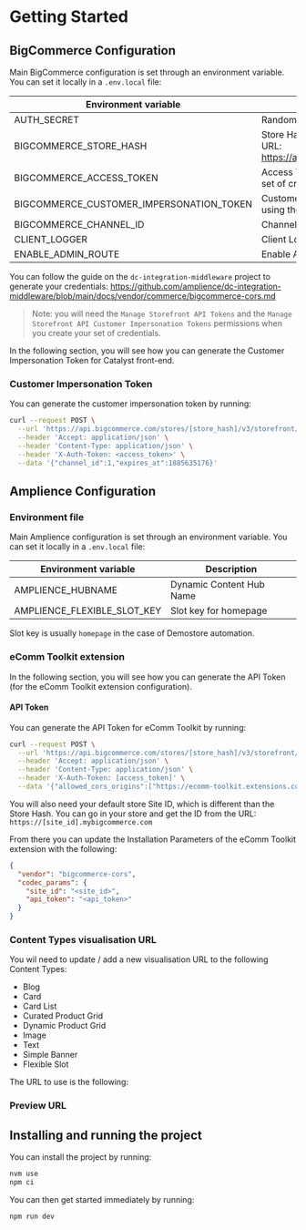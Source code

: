 # Getting Started

## BigCommerce Configuration

Main BigCommerce configuration is set through an environment variable. You can set it locally in a `.env.local` file:

| Environment variable                     | Description                                                                                                     |
| ---------------------------------------- | --------------------------------------------------------------------------------------------------------------- |
| AUTH_SECRET                              | Random string                                                                                                   |
| BIGCOMMERCE_STORE_HASH                   | Store Hash, that you can find in the API path or admin URL: https://api.bigcommerce.com/stores/[store_hash]/v3/ |
| BIGCOMMERCE_ACCESS_TOKEN                 | Access Token, that you can get when creating a new set of credentials                                           |
| BIGCOMMERCE_CUSTOMER_IMPERSONATION_TOKEN | Customer Impersonation Token, to be generated using the access token from the API credentials                   |
| BIGCOMMERCE_CHANNEL_ID                   | Channell ID, default to 1                                                                                       |
| CLIENT_LOGGER                            | Client Logger, default to false                                                                                 |
| ENABLE_ADMIN_ROUTE                       | Enable Admin Route, default to true                                                                             |

You can follow the guide on the `dc-integration-middleware` project to generate your credentials: https://github.com/amplience/dc-integration-middleware/blob/main/docs/vendor/commerce/bigcommerce-cors.md

> Note: you will need the `Manage Storefront API Tokens` and the `Manage Storefront API Customer Impersonation Tokens` permissions when you create your set of credentials.

In the following section, you will see how you can generate the Customer Impersonation Token for Catalyst front-end.

### Customer Impersonation Token

You can generate the customer impersonation token by running:

```bash
curl --request POST \
  --url 'https://api.bigcommerce.com/stores/[store_hash]/v3/storefront/api-token-customer-impersonation' \
  --header 'Accept: application/json' \
  --header 'Content-Type: application/json' \
  --header 'X-Auth-Token: <access_token>' \
  --data '{"channel_id":1,"expires_at":1885635176}'
```

## Amplience Configuration

### Environment file

Main Amplience configuration is set through an environment variable. You can set it locally in a `.env.local` file:

| Environment variable        | Description              |
| --------------------------- | ------------------------ |
| AMPLIENCE_HUBNAME           | Dynamic Content Hub Name |
| AMPLIENCE_FLEXIBLE_SLOT_KEY | Slot key for homepage    |

Slot key is usually `homepage` in the case of Demostore automation.

### eComm Toolkit extension

In the following section, you will see how you can generate the API Token (for the eComm Toolkit extension configuration).

#### API Token

You can generate the API Token for eComm Toolkit by running:

```bash
curl --request POST \
  --url 'https://api.bigcommerce.com/stores/[store_hash]/v3/storefront/api-token' \
  --header 'Accept: application/json' \
  --header 'Content-Type: application/json' \
  --header 'X-Auth-Token: [access_token]' \
  --data '{"allowed_cors_origins":["https://ecomm-toolkit.extensions.content.amplience.net", "https://localhost:3000"],"channel_id":1,"expires_at":1885635176}'
```

You will also need your default store Site ID, which is different than the Store Hash.
You can go in your store and get the ID from the URL: `https://[site_id].mybigcommerce.com`

From there you can update the Installation Parameters of the eComm Toolkit extension with the following:

```json
{
  "vendor": "bigcommerce-cors",
  "codec_params": {
    "site_id": "<site_id>",
    "api_token": "<api_token>"
  }
}
```

### Content Types visualisation URL

You wil need to update / add a new visualisation URL to the following Content Types:

- Blog
- Card
- Card List
- Curated Product Grid
- Dynamic Product Grid
- Image
- Text
- Simple Banner
- Flexible Slot

The URL to use is the following:

### Preview URL

## Installing and running the project

You can install the project by running:

```bash
nvm use
npm ci
```

You can then get started immediately by running:

```bash
npm run dev
```

